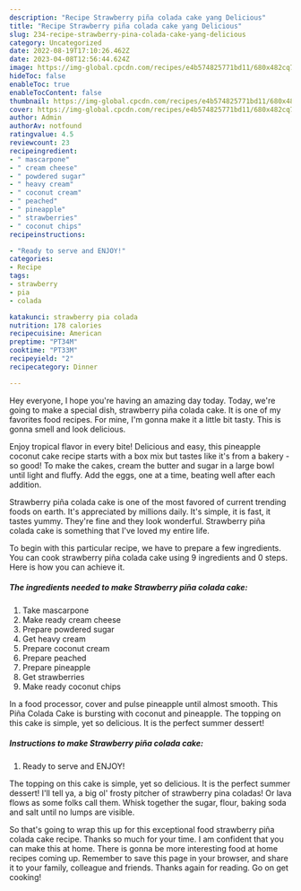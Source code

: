 ```yaml
---
description: "Recipe Strawberry piña colada cake yang Delicious"
title: "Recipe Strawberry piña colada cake yang Delicious"
slug: 234-recipe-strawberry-pina-colada-cake-yang-delicious
category: Uncategorized
date: 2022-08-19T17:10:26.462Z
date: 2023-04-08T12:56:44.624Z
image: https://img-global.cpcdn.com/recipes/e4b574825771bd11/680x482cq70/strawberry-pina-colada-cake-recipe-main-photo.jpg
hideToc: false
enableToc: true
enableTocContent: false
thumbnail: https://img-global.cpcdn.com/recipes/e4b574825771bd11/680x482cq70/strawberry-pina-colada-cake-recipe-main-photo.jpg
cover: https://img-global.cpcdn.com/recipes/e4b574825771bd11/680x482cq70/strawberry-pina-colada-cake-recipe-main-photo.jpg
author: Admin
authorAv: notfound
ratingvalue: 4.5
reviewcount: 23
recipeingredient:
- " mascarpone"
- " cream cheese"
- " powdered sugar"
- " heavy cream"
- " coconut cream"
- " peached"
- " pineapple"
- " strawberries"
- " coconut chips"
recipeinstructions:

- "Ready to serve and ENJOY!"
categories:
- Recipe
tags:
- strawberry
- pia
- colada

katakunci: strawberry pia colada 
nutrition: 178 calories
recipecuisine: American
preptime: "PT34M"
cooktime: "PT33M"
recipeyield: "2"
recipecategory: Dinner

---
```



Hey everyone, I hope you're having an amazing day today. Today, we're going to make a special dish, strawberry piña colada cake. It is one of my favorites food recipes. For mine, I'm gonna make it a little bit tasty. This is gonna smell and look delicious.

Enjoy tropical flavor in every bite! Delicious and easy, this pineapple coconut cake recipe starts with a box mix but tastes like it&#39;s from a bakery - so good! To make the cakes, cream the butter and sugar in a large bowl until light and fluffy. Add the eggs, one at a time, beating well after each addition.

Strawberry piña colada cake is one of the most favored of current trending foods on earth. It's appreciated by millions daily. It's simple, it is fast, it tastes yummy. They're fine and they look wonderful. Strawberry piña colada cake is something that I've loved my entire life.


To begin with this particular recipe, we have to prepare a few ingredients. You can cook strawberry piña colada cake using 9 ingredients and 0 steps. Here is how you can achieve it.

<!--inarticleads1-->

##### The ingredients needed to make Strawberry piña colada cake:

1. Take  mascarpone
1. Make ready  cream cheese
1. Prepare  powdered sugar
1. Get  heavy cream
1. Prepare  coconut cream
1. Prepare  peached
1. Prepare  pineapple
1. Get  strawberries
1. Make ready  coconut chips


In a food processor, cover and pulse pineapple until almost smooth. This Piña Colada Cake is bursting with coconut and pineapple. The topping on this cake is simple, yet so delicious. It is the perfect summer dessert! 

<!--inarticleads2-->

##### Instructions to make Strawberry piña colada cake:


1. Ready to serve and ENJOY!

The topping on this cake is simple, yet so delicious. It is the perfect summer dessert! I&#39;ll tell ya, a big ol&#39; frosty pitcher of strawberry pina coladas! Or lava flows as some folks call them. Whisk together the sugar, flour, baking soda and salt until no lumps are visible. 

So that's going to wrap this up for this exceptional food strawberry piña colada cake recipe. Thanks so much for your time. I am confident that you can make this at home. There is gonna be more interesting food at home recipes coming up. Remember to save this page in your browser, and share it to your family, colleague and friends. Thanks again for reading. Go on get cooking!
